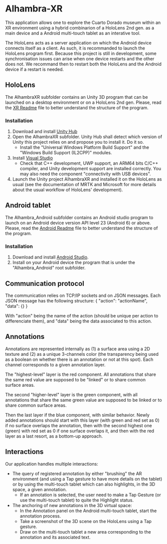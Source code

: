 # Alhambra-XR
This application allows one to explore the Cuarto Dorado museum within an XR environment using a hybrid combinarion of a HoloLens 2nd gen. as a main device and a Android multi-touch tablet as an interative tool.

The HoloLens acts as a server application on which the Android device connects itself as a client. As such, it is recommanded to launch the HoloLens program first. Because this project is still in development, some synchronisation issues can arise when one device restarts and the other does not. We recommand then to restart both the HoloLens and the Android device if a restart is needed.

## HoloLens
The AlhambraXR subfolder contains an Unity 3D program that can be launched on a desktop environment or on a HoloLens 2nd gen. Please, read the [XR Readme](./AlhambraXR/README.md) file to better understand the structure of the program.

### Installation
1. Download and install [Unity Hub](https://unity.com/download) 
2. Open the AlhambraXR subfolder. Unity Hub shall detect which version of Unity this project relies on and propose you to install it. Do it so.
    - Install the "Universal Windows Platform Build Support" and the "Windows Build Support (IL2CPP)" modules.
3. Install [Visual Studio](https://visualstudio.microsoft.com/)
    - Check that C++ development, UWP support, an ARM64 bits C/C++ compiler, and Unity development support are installed correctly. You may also need the component "connectivity with USB devices".
4. Launch the Unity project AlhambraXR and installed it on the HoloLens as usual (see the documentation of MRTK and Microsoft for more details about the usual workflow of HoloLens' development).


## Android tablet 
The Alhambra_Android subfolder contains an Android studio program to launch on an Android device version API level 23 (Android 6) or above. Please, read the [Android Readme](./Alhambra_Android/README.md) file to better understand the structure of the program.

### Installation
1. Download and install [Android Studio](https://developer.android.com/studio).
2. Install on your Android device the program that is under the "Alhambra_Android" root subfolder.

## Communication protocol
The communication relies on TCP/IP sockets and on JSON messages. Each JSON message has the following structure:
{
    "action": "actionName",
    "data": {}
}

With "action" being the name of the action (should be unique per action to differenciate them), and "data" being the data associated to this action.

## Annotations
Annotations are represented internally as (1) a surface area using a 2D texture and (2) as a unique 3-channels color (the transparency being used as a boolean on whether there is an annotation or not at this spot). Each channel corresponds to a given annotation layer. 

The "highest-level" layer is the red component. All annotations that share the same red value are supposed to be "linked" or to share common surface areas.

The second "higher-level" layer is the green component, with all annotations that share the same green value are supposed to be linked or to share common surface areas.

Then the last layer if the blue component, with similar behavior. Newly added annotations should start with this layer (with green and red set as 0) if no surface overlaps the annotation, then with the second highest one (green) with red set as 0 if one surface overlaps it, and then with the red layer as a last resort, as a bottom-up approach.

## Interactions
Our application handles multiple interactions:

- The query of registered annotation by either "brushing" the AR environment (and using a Tap gesture to have more details on the tablet) or by using the multi-touch tablet which can also highlights, in the 3D space, a given annotation.
    - If an annotation is selected, the user need to make a Tap Gesture (or use the multi-touch tablet) to quite the Highlight status.
- The anchoring of new annotations in the 3D virtual space:
    - In the Annotation panel on the Android multi-touch tablet, start the annotation process.
    - Take a screenshot of the 3D scene on the HoloLens using a Tap gesture.
    - Draw on the multi-touch tablet a new area corresponding to the annotation and its associated text.